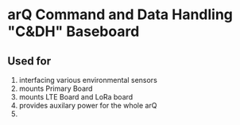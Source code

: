 # arQ Command and Data Handling "C&DH" Baseboard


## Used for
1. interfacing various environmental sensors
2. mounts Primary Board
3. mounts LTE Board and LoRa board
4. provides auxilary power for the whole arQ
5. 